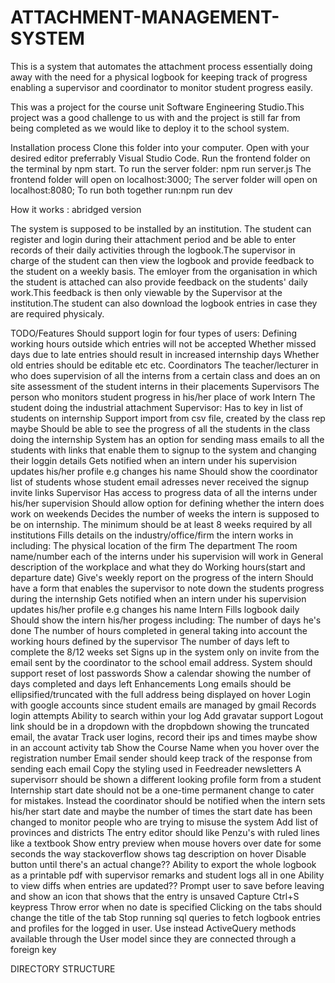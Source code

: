 # ATTACHMENT-MANAGEMENT-SYSTEM

This is a  system that automates the attachment process essentially doing away with the need for a physical logbook for keeping track of progress enabling a supervisor and coordinator to monitor student progress easily.

This was a project for the course unit Software Engineering Studio.This project was a good challenge to us with and the project is still far from being completed as we would like to deploy it to the school system.

Installation process
Clone this folder into your computer.
Open with your desired editor preferrably Visual Studio Code.
Run the frontend folder on the terminal by npm start.
To run the server folder: npm run server.js
The frontend folder will open on localhost:3000;
The server folder will open on localhost:8080;
To run both together run:npm run dev


How it works : abridged version

The system is supposed to be installed  by an institution. 
The student can register and login during their attachment period and be able to enter records of their daily activities through the logbook.The supervisor in charge of the student can then view the logbook and provide feedback to the student on a weekly basis. The emloyer from the organisation in which the student is attached can also provide feedback on the students' daily work.This feedback is then only viewable by the Supervisor at the institution.The student can also download the logbook entries in case they are required physicaly.

TODO/Features
Should support login for four types of users:
Defining working hours outside which entries will not be accepted
Whether missed days due to late entries should result in increased internship days
Whether old entries should be editable etc etc.
Coordinators
The teacher/lecturer in who does supervision of all the interns from a certain class and does an on site assessment of the student interns in their placements
Supervisors
The person who monitors student progress in his/her place of work
Intern
The student doing the industrial attachment
Supervisor:
Has to key in list of students on internship
Support import from csv file, created by the class rep maybe
Should be able to see the progress of all the students in the class doing the internship
System has an option for sending mass emails to all the students with links that enable them to signup to the system and changing their loggin details
Gets notified when an intern under his supervision updates his/her profile e.g changes his name
Should show the coordinator list of students whose student email adresses never received the signup invite links
Supervisor
Has access to progress data of all the interns under his/her supervision
Should allow option for defining whether the intern does work on weekends
Decides the number of weeks the intern is supposed to be on internship. The minimum should be at least 8 weeks required by all institutions
Fills details on the industry/office/firm the intern works in including:
The physical location of the firm
The department
The room name/number each of the interns under his supervision will work in
General description of the workplace and what they do
Working hours(start and departure date)
Give's weekly report on the progress of the intern
Should have a form that enables the supervisor to note down the students progress during the internship
Gets notified when an intern under his supervision updates his/her profile e.g changes his name
Intern
Fills logbook daily
Should show the intern his/her progess including:
The number of days he's done
The number of hours completed in general taking into account the working hours defined by the supervisor
The number of days left to complete the 8/12 weeks set
Signs up in the system only on invite from the email sent by the coordinator to the school email address.
System should support reset of lost passwords
Show a calendar showing the number of days completed and days left
Enhancements
Long emails should be ellipsified/truncated with the full address being displayed on hover
Login with google accounts since student emails are managed by gmail
Records login attempts
Ability to search within your log
Add gravatar support
Logout link should be in a dropdown with the dropbdown showing the truncated email, the avatar
Track user logins, record their ips and times maybe show in an account activity tab
Show the Course Name when you hover over the registration number
Email sender should keep track of the response from sending each email
Copy the styling used in Feedreader newsletters
A supervisorr should be shown a different looking profile form from a student
Internship start date should not be a one-time permanent change to cater for mistakes. Instead the coordinator should be notified when the intern sets his/her start date and maybe the number of times the start date has been changed to monitor people who are trying to misuse the system
Add list of provinces and districts
The entry editor should like Penzu's with ruled lines like a textbook
Show entry preview when mouse hovers over date for some seconds the way stackoverflow shows tag description on hover
Disable button until there's an actual change??
Ability to export the whole logbook as a printable pdf with supervisor remarks and student logs all in one
Ability to view diffs when entries are updated??
Prompt user to save before leaving and show an icon that shows that the entry is unsaved
Capture Ctrl+S keypress
Throw error when no date is specified
Clicking on the tabs should change the title of the tab
Stop running sql queries to fetch logbook entries and profiles for the logged in user. Use instead ActiveQuery methods available through the User model since they are connected through a foreign key

DIRECTORY STRUCTURE
